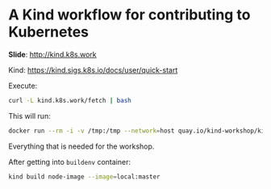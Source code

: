 # A Kind workflow for contributing to Kubernetes

**Slide**: http://kind.k8s.work

Kind: https://kind.sigs.k8s.io/docs/user/quick-start

Execute:

```bash
curl -L kind.k8s.work/fetch | bash
```

This will run:

```bash
docker run --rm -i -v /tmp:/tmp --network=host quay.io/kind-workshop/kind-fetch
```

Everything that is needed for the workshop.

After getting into `buildenv` container:

```bash
kind build node-image --image=local:master

```

